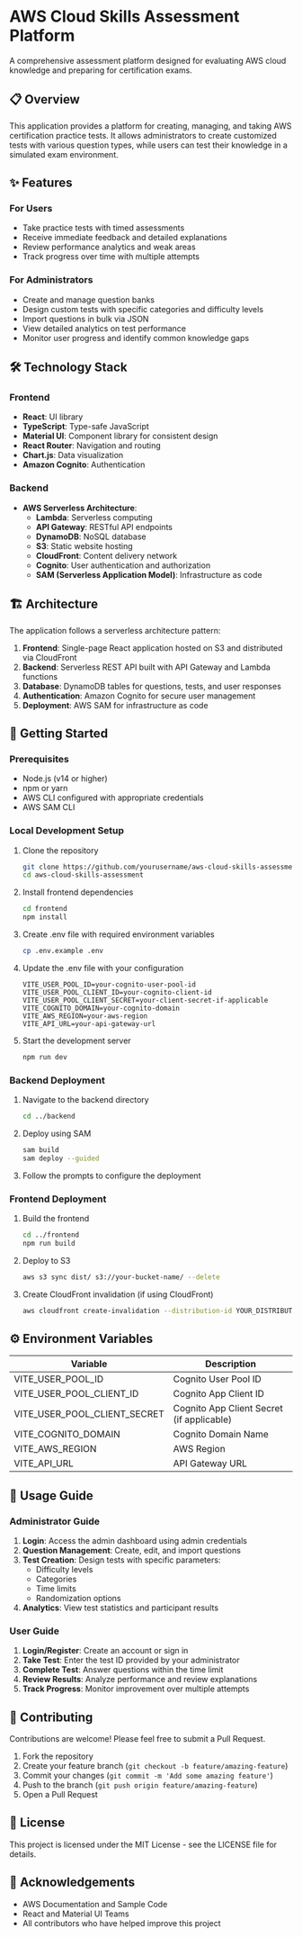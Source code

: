 # AWS Cloud Skills Assessment Platform

A comprehensive assessment platform designed for evaluating AWS cloud knowledge and preparing for certification exams.

## 📋 Overview

This application provides a platform for creating, managing, and taking AWS certification practice tests. It allows administrators to create customized tests with various question types, while users can test their knowledge in a simulated exam environment.

## ✨ Features

### For Users
- Take practice tests with timed assessments
- Receive immediate feedback and detailed explanations
- Review performance analytics and weak areas
- Track progress over time with multiple attempts

### For Administrators
- Create and manage question banks
- Design custom tests with specific categories and difficulty levels
- Import questions in bulk via JSON
- View detailed analytics on test performance
- Monitor user progress and identify common knowledge gaps

## 🛠️ Technology Stack

### Frontend
- **React**: UI library
- **TypeScript**: Type-safe JavaScript
- **Material UI**: Component library for consistent design
- **React Router**: Navigation and routing
- **Chart.js**: Data visualization
- **Amazon Cognito**: Authentication

### Backend
- **AWS Serverless Architecture**:
  - **Lambda**: Serverless computing
  - **API Gateway**: RESTful API endpoints
  - **DynamoDB**: NoSQL database
  - **S3**: Static website hosting
  - **CloudFront**: Content delivery network
  - **Cognito**: User authentication and authorization
  - **SAM (Serverless Application Model)**: Infrastructure as code

## 🏗️ Architecture

The application follows a serverless architecture pattern:

1. **Frontend**: Single-page React application hosted on S3 and distributed via CloudFront
2. **Backend**: Serverless REST API built with API Gateway and Lambda functions
3. **Database**: DynamoDB tables for questions, tests, and user responses
4. **Authentication**: Amazon Cognito for secure user management
5. **Deployment**: AWS SAM for infrastructure as code

## 🚀 Getting Started

### Prerequisites

- Node.js (v14 or higher)
- npm or yarn
- AWS CLI configured with appropriate credentials
- AWS SAM CLI

### Local Development Setup

1. Clone the repository
   ```bash
   git clone https://github.com/yourusername/aws-cloud-skills-assessment.git
   cd aws-cloud-skills-assessment
   ```

2. Install frontend dependencies
   ```bash
   cd frontend
   npm install
   ```

3. Create .env file with required environment variables
   ```bash
   cp .env.example .env
   ```

4. Update the .env file with your configuration
   ```
   VITE_USER_POOL_ID=your-cognito-user-pool-id
   VITE_USER_POOL_CLIENT_ID=your-cognito-client-id
   VITE_USER_POOL_CLIENT_SECRET=your-client-secret-if-applicable
   VITE_COGNITO_DOMAIN=your-cognito-domain
   VITE_AWS_REGION=your-aws-region
   VITE_API_URL=your-api-gateway-url
   ```

5. Start the development server
   ```bash
   npm run dev
   ```

### Backend Deployment

1. Navigate to the backend directory
   ```bash
   cd ../backend
   ```

2. Deploy using SAM
   ```bash
   sam build
   sam deploy --guided
   ```

3. Follow the prompts to configure the deployment

### Frontend Deployment

1. Build the frontend
   ```bash
   cd ../frontend
   npm run build
   ```

2. Deploy to S3
   ```bash
   aws s3 sync dist/ s3://your-bucket-name/ --delete
   ```

3. Create CloudFront invalidation (if using CloudFront)
   ```bash
   aws cloudfront create-invalidation --distribution-id YOUR_DISTRIBUTION_ID --paths "/*"
   ```

## ⚙️ Environment Variables

| Variable | Description |
|----------|-------------|
| VITE_USER_POOL_ID | Cognito User Pool ID |
| VITE_USER_POOL_CLIENT_ID | Cognito App Client ID |
| VITE_USER_POOL_CLIENT_SECRET | Cognito App Client Secret (if applicable) |
| VITE_COGNITO_DOMAIN | Cognito Domain Name |
| VITE_AWS_REGION | AWS Region |
| VITE_API_URL | API Gateway URL |

## 📖 Usage Guide

### Administrator Guide

1. **Login**: Access the admin dashboard using admin credentials
2. **Question Management**: Create, edit, and import questions
3. **Test Creation**: Design tests with specific parameters:
   - Difficulty levels
   - Categories
   - Time limits
   - Randomization options
4. **Analytics**: View test statistics and participant results

### User Guide

1. **Login/Register**: Create an account or sign in
2. **Take Test**: Enter the test ID provided by your administrator
3. **Complete Test**: Answer questions within the time limit
4. **Review Results**: Analyze performance and review explanations
5. **Track Progress**: Monitor improvement over multiple attempts

## 🤝 Contributing

Contributions are welcome! Please feel free to submit a Pull Request.

1. Fork the repository
2. Create your feature branch (`git checkout -b feature/amazing-feature`)
3. Commit your changes (`git commit -m 'Add some amazing feature'`)
4. Push to the branch (`git push origin feature/amazing-feature`)
5. Open a Pull Request

## 📜 License

This project is licensed under the MIT License - see the LICENSE file for details.

## 👏 Acknowledgements

- AWS Documentation and Sample Code
- React and Material UI Teams
- All contributors who have helped improve this project